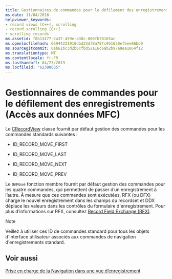 ```yaml
---
title: Gestionnaires de commandes pour le défilement des enregistrements (Accès aux données MFC)
ms.date: 11/04/2016
helpviewer_keywords:
- record views [C++], scrolling
- record scrolling [C++]
- scrolling records
ms.assetid: f8b13477-2a37-459e-a30c-806fb78165ac
ms.openlocfilehash: 66944221910dbd23d78a78fc951030efbee86bd0
ms.sourcegitcommit: 0ab61bc3d2b6cfbd52a16c6ab2b97a8ea1864f12
ms.translationtype: MT
ms.contentlocale: fr-FR
ms.lasthandoff: 04/23/2019
ms.locfileid: "62398035"
---
```

# <a name="command-handlers-for-record-scrolling--mfc-data-access"></a>Gestionnaires de commandes pour le défilement des enregistrements (Accès aux données MFC)

Le [CRecordView](../mfc/reference/crecordview-class.md) classe fournit par défaut gestion des commandes pour les commandes standards suivantes :

- ID_RECORD_MOVE_FIRST

- ID_RECORD_MOVE_LAST

- ID_RECORD_MOVE_NEXT

- ID_RECORD_MOVE_PREV

Le `OnMove` fonction membre fournit par défaut gestion des commandes pour les quatre commandes, qui permettent de passer d’un enregistrement à l’autre. À mesure que ces commandes sont exécutées, RFX (ou DFX) charge le nouvel enregistrement dans les champs du recordset et DDX déplace les valeurs dans les contrôles du formulaire d'enregistrement. Pour plus d’informations sur RFX, consultez [Record Field Exchange (RFX)](../data/odbc/record-field-exchange-rfx.md).

> [!NOTE]
>  Veillez à utiliser ces ID de commandes standard pour tous les objets d'interface utilisateur associés aux commandes de navigation d'enregistrements standard.

## <a name="see-also"></a>Voir aussi

[Prise en charge de la Navigation dans une vue d’enregistrement](../data/supporting-navigation-in-a-record-view-mfc-data-access.md)